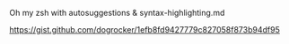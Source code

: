 
Oh my zsh with autosuggestions & syntax-highlighting.md

https://gist.github.com/dogrocker/1efb8fd9427779c827058f873b94df95

